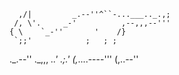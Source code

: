       ,/|         _.--''^``-...___.._.,;
     /, \'.     _-'          ,--,,,--'''
    { \    `_-''       '    /}
     `;;'            ;   ; ;

.\_.--'' .\_,,, *..' .;.' (,*....----''' (,..--''
